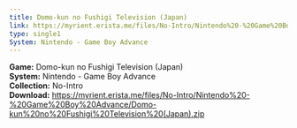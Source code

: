 ```yaml
---
title: Domo-kun no Fushigi Television (Japan)
link: https://myrient.erista.me/files/No-Intro/Nintendo%20-%20Game%20Boy%20Advance/Domo-kun%20no%20Fushigi%20Television%20(Japan).zip
type: single1
System: Nintendo - Game Boy Advance
---
```

<b>Game:</b> Domo-kun no Fushigi Television (Japan)<br>
<b>System:</b> Nintendo - Game Boy Advance<br>
<b>Collection:</b> No-Intro<br>
<b>Download:</b> https://myrient.erista.me/files/No-Intro/Nintendo%20-%20Game%20Boy%20Advance/Domo-kun%20no%20Fushigi%20Television%20(Japan).zip